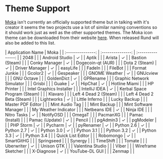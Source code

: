 Theme Support
================

[Moka](http://mokaproject.com/) isn't currently an officially supported theme but in talking with it's creator it seems the two projects use a lot of similar naming conventions so it should work just as well as the other supported themes. The Moka icon theme can be downloaded from their website [here](http://mokaproject.com/moka-icon-theme/). When released Rund will also be added to this list. 

| Application Name | Moka |
| :---------------: | :---------------: | :---------------: |
| 2048 |   |
| Android Studio | ✓ |
| Aptik |   |
| Arista | ✓ |
| Bastion (Steam) |   |
| Conky Manager | ✓ |
| Dogecoin-qt (AUR) |   |
| Dota 2 (Steam) | ✓ |
| Driver Manager | ✓ |
| easyLife |   |
| FadeIn |   |
| FileBot |   |
| Format Junkie |   |
| Gcolor2 | ✓ |
| Gespeaker |   |
| GNOME Weather | ✓ |
| GNUcview |   |
| GNU Octave |   |
| GoldenDict | ✓ |
| GPRename |   |
| Graphic Network Simulator |   |
| Grisbi |   |
| Guake | ✓ |
| HipChat | ✓ |
| Hotline Miami |   |
| HP Printer |   |
| Intel Graphics Installer |   |
| IntelliJ IDEA | ✓ |
| Kerbal Space Program (Steam) |   |
| Klavaro |   |
| Left 4 Dead 2 (Steam) |   |
| Left 4 Dead 2 Beta (Steam) |   |
| Lightworks | ✓ |
| Little Inferno |   |
| Lucky Backup |   |
| Master PDF Editor |   |
| Mint Audio Tag |   |
| Mint Backup |   |
| Mint Software Manager |   |
| My Weather Indicator |   |
| Netbeans IDE | ✓ |
| Ninja IDE |   |
| Nitro Tasks | ✓ |
| NotifyOSD |   |
| OmegaT |   |
| PacmanXG |   |
| Pamac (Install) |   |
| Pamac (Update) | ✓ |
| Pencil |   |
| pgAdmin3 | ✓ |
| pgModeler |   |
| PHP Storm | ✓ |
| Pycharm | ✓ |
| pyRenamer | ✓ |
| Python 2.6 | ✓ |
| Python 2.7 | ✓ |
| Python 3.0 | ✓ |
| Python 3.1 |   |
| Python 3.2 | ✓ |
| Python 3.3 | ✓ |
| Python 3.4 |   |
| Quick List Editor |   |
| Robomongo | ✓ |
| SmartGitHG |   |
| Springseed |   |
| Synergy |   |
| TimeShift |   |
| Tomate |   |
| Uberwriter | ✓ |
| Unison GTK |   |
| Valentina Studio |   |
| Viber |   |
| Wireframe Sketcher |   |
| X-Diagnose | ✓ |
| YouTube-DL GUI |   |
| Zenmap |   |
